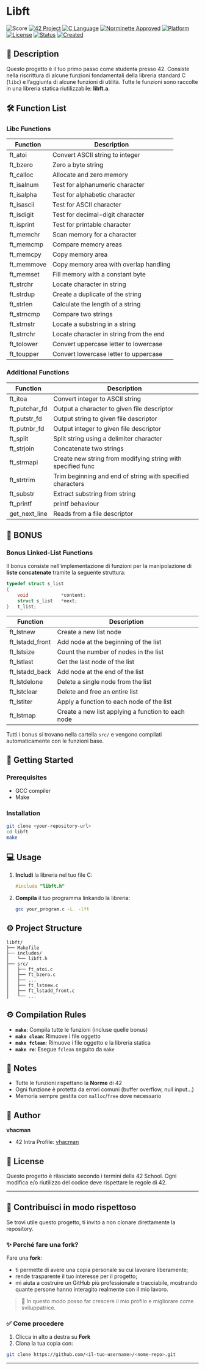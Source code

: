 # Libft

![Score](https://img.shields.io/badge/Score-122/100-brightgreen?style=for-the-badge)
[![42 Project](https://img.shields.io/badge/42%20Project-so_long-blue?style=for-the-badge&logo=42)](https://github.com/vhacman/libft)
[![C Language](https://img.shields.io/badge/Made%20with-C-00599C?style=for-the-badge&logo=c)](https://en.wikipedia.org/wiki/C_(programming_language))
[![Norminette Approved](https://img.shields.io/badge/Norminette-OK-brightgreen?style=for-the-badge)](https://github.com/42School/norminette)
[![Platform](https://img.shields.io/badge/platform-Linux%20%7C%20Unix-violet?style=for-the-badge)]()
[![License](https://img.shields.io/badge/license-42%20Project-informational?style=for-the-badge)]()
[![Status](https://img.shields.io/badge/42%20status-Completed-brightgreen?style=for-the-badge)]()
[![Created](https://img.shields.io/badge/Created-January_2025-blue?style=for-the-badge)]()

## 📝 Description
Questo progetto è il tuo primo passo come studentə presso 42.
Consiste nella riscrittura di alcune funzioni fondamentali della libreria standard C (`libc`) e l’aggiunta di alcune funzioni di utilità.
Tutte le funzioni sono raccolte in una libreria statica riutilizzabile: **libft.a**.

## 🛠️ Function List

### Libc Functions
| Function     | Description                                 |
|--------------|---------------------------------------------|
| ft_atoi      | Convert ASCII string to integer             |
| ft_bzero     | Zero a byte string                          |
| ft_calloc    | Allocate and zero memory                    |
| ft_isalnum   | Test for alphanumeric character             |
| ft_isalpha   | Test for alphabetic character               |
| ft_isascii   | Test for ASCII character                    |
| ft_isdigit   | Test for decimal-digit character            |
| ft_isprint   | Test for printable character                |
| ft_memchr    | Scan memory for a character                 |
| ft_memcmp    | Compare memory areas                        |
| ft_memcpy    | Copy memory area                            |
| ft_memmove   | Copy memory area with overlap handling      |
| ft_memset    | Fill memory with a constant byte            |
| ft_strchr    | Locate character in string                  |
| ft_strdup    | Create a duplicate of the string            |
| ft_strlen    | Calculate the length of a string            |
| ft_strncmp   | Compare two strings                         |
| ft_strnstr   | Locate a substring in a string              |
| ft_strrchr   | Locate character in string from the end     |
| ft_tolower   | Convert uppercase letter to lowercase       |
| ft_toupper   | Convert lowercase letter to uppercase       |

### Additional Functions
| Function       | Description                                                 |
|----------------|-------------------------------------------------------------|
| ft_itoa        | Convert integer to ASCII string                             |
| ft_putchar_fd  | Output a character to given file descriptor                 |
| ft_putstr_fd   | Output string to given file descriptor                      |
| ft_putnbr_fd   | Output integer to given file descriptor                     |
| ft_split       | Split string using a delimiter character                    |
| ft_strjoin     | Concatenate two strings                                     |
| ft_strmapi     | Create new string from modifying string with specified func |
| ft_strtrim     | Trim beginning and end of string with specified characters  |
| ft_substr      | Extract substring from string                               |
| ft_printf      | printf behaviour                                            |
| get_next_line  | Reads from a file descriptor                                |

## 🚀 BONUS

### Bonus Linked-List Functions
Il bonus consiste nell'implementazione di funzioni per la manipolazione di **liste concatenate** tramite la seguente struttura:

```c
typedef struct s_list
{
    void            *content;
    struct s_list   *next;
}   t_list;
```

| Function        | Description                                   |
|-----------------|-----------------------------------------------|
| ft_lstnew       | Create a new list node                        |
| ft_lstadd_front | Add node at the beginning of the list         |
| ft_lstsize      | Count the number of nodes in the list         |
| ft_lstlast      | Get the last node of the list                 |
| ft_lstadd_back  | Add node at the end of the list               |
| ft_lstdelone    | Delete a single node from the list            |
| ft_lstclear     | Delete and free an entire list                |
| ft_lstiter      | Apply a function to each node of the list     |
| ft_lstmap       | Create a new list applying a function to each node |

Tutti i bonus si trovano nella cartella `src/` e vengono compilati automaticamente con le funzioni base.

## 💪 Getting Started

### Prerequisites
- GCC compiler
- Make

### Installation
```bash
git clone <your-repository-url>
cd libft
make
```

## 💻 Usage

1. **Includi** la libreria nel tuo file C:
   ```c
   #include "libft.h"
   ```
2. **Compila** il tuo programma linkando la libreria:
   ```bash
   gcc your_program.c -L. -lft
   ```

## ⚙️ Project Structure
```
libft/
├── Makefile
├── includes/
│   └── libft.h
├── src/
│   ├── ft_atoi.c
│   ├── ft_bzero.c
│   ├── ...
│   ├── ft_lstnew.c
│   ├── ft_lstadd_front.c
│   └── ...
```

## ⚙️ Compilation Rules
- **`make`**: Compila tutte le funzioni (incluse quelle bonus)
- **`make clean`**: Rimuove i file oggetto
- **`make fclean`**: Rimuove i file oggetto e la libreria statica
- **`make re`**: Esegue `fclean` seguito da `make`

## 📌 Notes
- Tutte le funzioni rispettano la **Norme** di 42
- Ogni funzione è protetta da errori comuni (buffer overflow, null input...)
- Memoria sempre gestita con `malloc`/`free` dove necessario

## 👤 Author
**vhacman**
- 42 Intra Profile: [vhacman](https://profile.intra.42.fr/)

## 📝 License
Questo progetto è rilasciato secondo i termini della 42 School.
Ogni modifica e/o riutilizzo del codice deve rispettare le regole di 42.

---

## 🤝 Contribuisci in modo rispettoso

Se trovi utile questo progetto, ti invito a non clonare direttamente la repository.

### ✨ Perché fare una fork?

Fare una **fork**:
- ti permette di avere una copia personale su cui lavorare liberamente;
- rende trasparente il tuo interesse per il progetto;
- mi aiuta a costruire un GitHub più professionale e tracciabile, mostrando quante persone hanno interagito realmente con il mio lavoro.

> 🚀 In questo modo posso far crescere il mio profilo e migliorare come sviluppatrice.

### ✅ Come procedere

1. Clicca in alto a destra su **Fork**
2. Clona la tua copia con:

```bash
git clone https://github.com/<il-tuo-username>/<nome-repo>.git

```
---

